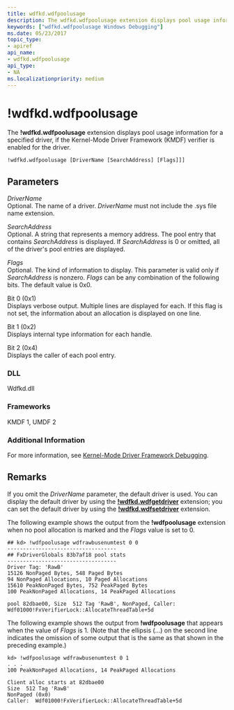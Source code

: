 ```yaml
---
title: wdfkd.wdfpoolusage
description: The wdfkd.wdfpoolusage extension displays pool usage information for a specified driver, if the Kernel-Mode Driver Framework (KMDF) verifier is enabled for the driver.
keywords: ["wdfkd.wdfpoolusage Windows Debugging"]
ms.date: 05/23/2017
topic_type:
- apiref
api_name:
- wdfkd.wdfpoolusage
api_type:
- NA
ms.localizationpriority: medium
---
```


# !wdfkd.wdfpoolusage


The **!wdfkd.wdfpoolusage** extension displays pool usage information for a specified driver, if the Kernel-Mode Driver Framework (KMDF) verifier is enabled for the driver.

```dbgcmd
!wdfkd.wdfpoolusage [DriverName [SearchAddress] [Flags]]]
```

## <span id="Parameters"></span><span id="parameters"></span><span id="PARAMETERS"></span>Parameters


<span id="_______DriverName______"></span><span id="_______drivername______"></span><span id="_______DRIVERNAME______"></span> *DriverName*   
Optional. The name of a driver. *DriverName* must not include the .sys file name extension.

<span id="_______SearchAddress______"></span><span id="_______searchaddress______"></span><span id="_______SEARCHADDRESS______"></span> *SearchAddress*   
Optional. A string that represents a memory address. The pool entry that contains *SearchAddress* is displayed. If *SearchAddress* is 0 or omitted, all of the driver's pool entries are displayed.

<span id="_______Flags______"></span><span id="_______flags______"></span><span id="_______FLAGS______"></span> *Flags*   
Optional. The kind of information to display. This parameter is valid only if *SearchAddress* is nonzero. *Flags* can be any combination of the following bits. The default value is 0x0.

<span id="Bit_0__0x1_"></span><span id="bit_0__0x1_"></span><span id="BIT_0__0X1_"></span>Bit 0 (0x1)  
Displays verbose output. Multiple lines are displayed for each. If this flag is not set, the information about an allocation is displayed on one line.

<span id="Bit_1__0x2_"></span><span id="bit_1__0x2_"></span><span id="BIT_1__0X2_"></span>Bit 1 (0x2)  
Displays internal type information for each handle.

<span id="Bit_2__0x4_"></span><span id="bit_2__0x4_"></span><span id="BIT_2__0X4_"></span>Bit 2 (0x4)  
Displays the caller of each pool entry.

### <span id="DLL"></span><span id="dll"></span>DLL

Wdfkd.dll

### <span id="Frameworks"></span><span id="frameworks"></span><span id="FRAMEWORKS"></span>Frameworks

KMDF 1, UMDF 2

### <span id="Additional_Information"></span><span id="additional_information"></span><span id="ADDITIONAL_INFORMATION"></span>Additional Information

For more information, see [Kernel-Mode Driver Framework Debugging](kernel-mode-driver-framework-debugging.md).

Remarks
-------

If you omit the *DriverName* parameter, the default driver is used. You can display the default driver by using the [**!wdfkd.wdfgetdriver**](-wdfkd-wdfgetdriver.md) extension; you can set the default driver by using the [**!wdfkd.wdfsetdriver**](-wdfkd-wdfsetdriver.md) extension.

The following example shows the output from the **!wdfpoolusage** extension when no pool allocation is marked and the *Flags* value is set to 0.

```dbgcmd
## kd> !wdfpoolusage wdfrawbusenumtest 0 0 
-----------------------------------
## FxDriverGlobals 83b7af18 pool stats
-----------------------------------
Driver Tag: 'RawB'
15126 NonPaged Bytes, 548 Paged Bytes
94 NonPaged Allocations, 10 Paged Allocations
15610 PeakNonPaged Bytes, 752 PeakPaged Bytes
100 PeakNonPaged Allocations, 14 PeakPaged Allocations

pool 82dbae00, Size  512 Tag 'RawB', NonPaged, Caller:  Wdf01000!FxVerifierLock::AllocateThreadTable+5d
```

The following example shows the output from **!wdfpoolusage** that appears when the value of *Flags* is 1. (Note that the ellipsis (...) on the second line indicates the omission of some output that is the same as that shown in the preceding example.)

```dbgcmd
kd> !wdfpoolusage wdfrawbusenumtest 0 1 
. . . 
100 PeakNonPaged Allocations, 14 PeakPaged Allocations

Client alloc starts at 82dbae00
Size  512 Tag 'RawB'
NonPaged (0x0)
Caller:  Wdf01000!FxVerifierLock::AllocateThreadTable+5d
```

 

 





